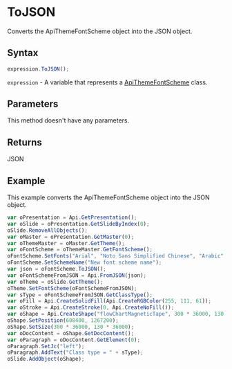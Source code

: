 # ToJSON

Converts the ApiThemeFontScheme object into the JSON object.

## Syntax

```javascript
expression.ToJSON();
```

`expression` - A variable that represents a [ApiThemeFontScheme](../ApiThemeFontScheme.md) class.

## Parameters

This method doesn't have any parameters.

## Returns

JSON

## Example

This example converts the ApiThemeFontScheme object into the JSON object.

```javascript editor-
var oPresentation = Api.GetPresentation();
var oSlide = oPresentation.GetSlideByIndex(0);
oSlide.RemoveAllObjects();
var oMaster = oPresentation.GetMaster(0);
var oThemeMaster = oMaster.GetTheme();
var oFontScheme = oThemeMaster.GetFontScheme();
oFontScheme.SetFonts("Arial", "Noto Sans Simplified Chinese", "Arabic", "Times New Roman", "Noto Serif Simplified Chinese", "Arabic", "New font scheme");
oFontScheme.SetSchemeName("New font scheme name");
var json = oFontScheme.ToJSON();
var oFontSchemeFromJSON = Api.FromJSON(json);
var oTheme = oSlide.GetTheme();
oTheme.SetFontScheme(oFontSchemeFromJSON);
var sType = oFontSchemeFromJSON.GetClassType();
var oFill = Api.CreateSolidFill(Api.CreateRGBColor(255, 111, 61));
var oStroke = Api.CreateStroke(0, Api.CreateNoFill());
var oShape = Api.CreateShape("flowChartMagneticTape", 300 * 36000, 130 * 36000, oFill, oStroke);
oShape.SetPosition(608400, 1267200);
oShape.SetSize(300 * 36000, 130 * 36000);
var oDocContent = oShape.GetDocContent();
var oParagraph = oDocContent.GetElement(0);
oParagraph.SetJc("left");
oParagraph.AddText("Class type = " + sType);
oSlide.AddObject(oShape);
```
